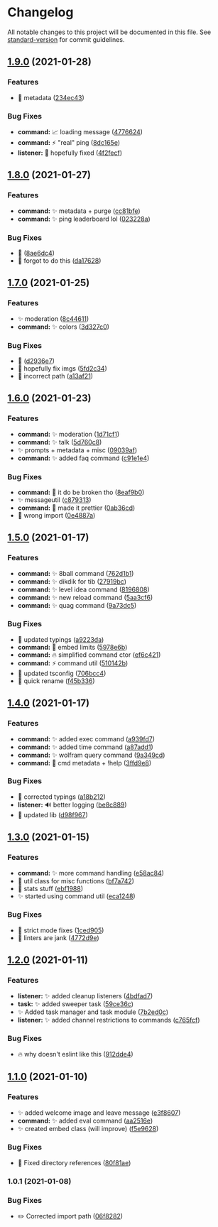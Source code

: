 # Changelog

All notable changes to this project will be documented in this file. See [standard-version](https://github.com/conventional-changelog/standard-version) for commit guidelines.

## [1.9.0](https://github.com/Lioness100/Jampbot-v2/compare/v1.8.0...v1.9.0) (2021-01-28)


### Features

* :art: metadata ([234ec43](https://github.com/Lioness100/Jampbot-v2/commit/234ec43fdb3c6b3cb7a8803a964afd7b2b8203c3))


### Bug Fixes

* **command:** :chart_with_upwards_trend: loading message ([4776624](https://github.com/Lioness100/Jampbot-v2/commit/47766246d36aa9813cb5d2c7b4432c65fa8bd116))
* **command:** :zap: "real" ping ([8dc165e](https://github.com/Lioness100/Jampbot-v2/commit/8dc165efb7844cc57873f1b176984ebc87290e64))
* **listener:** :bug: hopefully fixed ([4f2fecf](https://github.com/Lioness100/Jampbot-v2/commit/4f2fecf5814e4d3853c68301eaf01055bd4343ce))

## [1.8.0](https://github.com/Lioness100/Jampbot-v2/compare/v1.7.0...v1.8.0) (2021-01-27)


### Features

* **command:** :sparkles: metadata + purge ([cc81bfe](https://github.com/Lioness100/Jampbot-v2/commit/cc81bfe7cb0acf89460836cf20f1abb0027749ca))
* **command:** :sparkles: ping leaderboard lol ([023228a](https://github.com/Lioness100/Jampbot-v2/commit/023228a6b2b4aa07a8d0211b8fe70f752930416b))


### Bug Fixes

* :bug: ([8ae6dc4](https://github.com/Lioness100/Jampbot-v2/commit/8ae6dc4df984429a1ee814039db9c1fd0e479a9d))
* :bug: forgot to do this ([da17628](https://github.com/Lioness100/Jampbot-v2/commit/da17628622ebd7c2629dfdaf3062b2a877838aa2))

## [1.7.0](https://github.com/Lioness100/Jampbot-v2/compare/v1.6.0...v1.7.0) (2021-01-25)


### Features

* :sparkles: moderation ([8c44611](https://github.com/Lioness100/Jampbot-v2/commit/8c44611dfbe13868741842af42d74d86d8c6ace7))
* **command:** :sparkles: colors ([3d327c0](https://github.com/Lioness100/Jampbot-v2/commit/3d327c0e791ffd45d15a5f8618f875a6dcaea90a))


### Bug Fixes

* :bug: ([d2936e7](https://github.com/Lioness100/Jampbot-v2/commit/d2936e7c2dae23452a37812b497eb4715711a33d))
* :bug: hopefully fix imgs ([5fd2c34](https://github.com/Lioness100/Jampbot-v2/commit/5fd2c345e380085514cd6c1f015bdb55c9da508f))
* 📃 incorrect path ([a13af21](https://github.com/Lioness100/Jampbot-v2/commit/a13af21027becff2d68d25f7604b8690d2217185))

## [1.6.0](https://github.com/Lioness100/Jampbot-v2/compare/v1.5.0...v1.6.0) (2021-01-23)


### Features

* **command:** :sparkles: moderation ([1d71cf1](https://github.com/Lioness100/Jampbot-v2/commit/1d71cf190ee0bc57f678504833e0ae46d64eb04f))
* **command:** :sparkles: talk ([5d760c8](https://github.com/Lioness100/Jampbot-v2/commit/5d760c889b77765f06602b4208f5460391738923))
* :sparkles: prompts + metadata + misc ([09039af](https://github.com/Lioness100/Jampbot-v2/commit/09039af3d566af54a7a7d092657aeb17da92a956))
* **command:** :sparkles: added faq command ([c91e1e4](https://github.com/Lioness100/Jampbot-v2/commit/c91e1e490c1c89aea86b34b23d4f3e10936594ef))


### Bug Fixes

* **command:** :construction: it do be broken tho ([8eaf9b0](https://github.com/Lioness100/Jampbot-v2/commit/8eaf9b030f01dcb38dbbc4e623fa205c0aae357d))
* :sparkles: messageutil ([c879313](https://github.com/Lioness100/Jampbot-v2/commit/c87931355bc30c415a0b57f12d551f50540d3cbe))
* **command:** 💄 made it prettier ([0ab36cd](https://github.com/Lioness100/Jampbot-v2/commit/0ab36cd9f36d08ab66946ccdf2097558d0daff51))
* :pencil: wrong import ([0e4887a](https://github.com/Lioness100/Jampbot-v2/commit/0e4887ac33522554f8d50c1ab953a82b90156feb))

## [1.5.0](https://github.com/Lioness100/Jampbot-v2/compare/v1.4.0...v1.5.0) (2021-01-17)


### Features

* **command:** :sparkles: 8ball command ([762d1b1](https://github.com/Lioness100/Jampbot-v2/commit/762d1b16342b2b376f25feb2d3081ab1de9af6f3))
* **command:** :sparkles: dikdik for tib ([27919bc](https://github.com/Lioness100/Jampbot-v2/commit/27919bcca983879fcddf712c77867c065c0448e4))
* **command:** :sparkles: level idea command ([8196808](https://github.com/Lioness100/Jampbot-v2/commit/8196808f00661d8297cad81886c5f578aca90079))
* **command:** :sparkles: new reload command ([5aa3cf6](https://github.com/Lioness100/Jampbot-v2/commit/5aa3cf604fb757f5b48c0997b9c07e59c9b10652))
* **command:** :sparkles: quag command ([9a73dc5](https://github.com/Lioness100/Jampbot-v2/commit/9a73dc549aba202580c5a262711559aaa88e6d6d))


### Bug Fixes

* :memo: updated typings ([a9223da](https://github.com/Lioness100/Jampbot-v2/commit/a9223dad7e4b236822b912308edaeacdea715ca0))
* **command:** :bug: embed limits ([5978e6b](https://github.com/Lioness100/Jampbot-v2/commit/5978e6b58fd9d788537df285b49161629c5bf3b1))
* **command:** :fire: simplified command ctor ([ef6c421](https://github.com/Lioness100/Jampbot-v2/commit/ef6c42110c0c3302005c94b33a3464da9644a2c1))
* **command:** :zap: command util ([510142b](https://github.com/Lioness100/Jampbot-v2/commit/510142bc4afe643d5b45ea8e55f9a4fb6c20ee2b))
* :construction_worker: updated tsconfig ([706bcc4](https://github.com/Lioness100/Jampbot-v2/commit/706bcc40e78f45c367f3b6d0d76013c59e15c4e4))
* :hammer: quick rename ([f45b336](https://github.com/Lioness100/Jampbot-v2/commit/f45b336ee6d49f0c8f4597bf69de550c20dc7a13))

## [1.4.0](https://github.com/Lioness100/Jampbot-v2/compare/v1.3.0...v1.4.0) (2021-01-17)


### Features

* **command:** :sparkles: added exec command ([a939fd7](https://github.com/Lioness100/Jampbot-v2/commit/a939fd7e2980c30805a09a854c340bda6d0a60ee))
* **command:** :sparkles: added time command ([a87add1](https://github.com/Lioness100/Jampbot-v2/commit/a87add19f85c925f9f8fc99515c73c0596c2f4af))
* **command:** :sparkles: wolfram query command ([9a349cd](https://github.com/Lioness100/Jampbot-v2/commit/9a349cd128dfa3133756fa03a19905aa70f5347e))
* **command:** :truck: cmd metadata + !help ([3ffd9e8](https://github.com/Lioness100/Jampbot-v2/commit/3ffd9e8763362c8a8620357eed928996b48209ae))


### Bug Fixes

* :memo: corrected typings ([a18b212](https://github.com/Lioness100/Jampbot-v2/commit/a18b212098bacdfea1e929b2d3e59673793785c5))
* **listener:** :loud_sound: better logging ([be8c889](https://github.com/Lioness100/Jampbot-v2/commit/be8c889b6bad01a364868b1329315b077b0d3fe8))
* :wrench: updated lib ([d98f967](https://github.com/Lioness100/Jampbot-v2/commit/d98f96734665503a3749c76e028c3bcafa254d42))

## [1.3.0](https://github.com/Lioness100/Jampbot-v2/compare/v1.2.0...v1.3.0) (2021-01-15)


### Features

* **command:** :sparkles: more command handling ([e58ac84](https://github.com/Lioness100/Jampbot-v2/commit/e58ac847ee24ba9afa43c91ba039af3602568e64))
* :construction: util class for misc functions ([bf7a742](https://github.com/Lioness100/Jampbot-v2/commit/bf7a742d267894028921bf9b95c4123d9d507e32))
* :memo: stats stuff ([ebf1988](https://github.com/Lioness100/Jampbot-v2/commit/ebf19882b1c7e089df26296c66057489fc8c6437))
* :sparkles: started using command util ([eca1248](https://github.com/Lioness100/Jampbot-v2/commit/eca1248360beaa2d5004f7aaa576b7124720f778))


### Bug Fixes

* :art: strict mode fixes ([1ced905](https://github.com/Lioness100/Jampbot-v2/commit/1ced90580de8feb6962d0520c1e81e0fe399be0a))
* :rotating_light: linters are jank ([4772d9e](https://github.com/Lioness100/Jampbot-v2/commit/4772d9e1ca60e54a385c8d32d16f7b7e86e92e15))

## [1.2.0](https://github.com/Lioness100/Jampbot-v2/compare/v1.1.0...v1.2.0) (2021-01-11)


### Features

* **listener:** :sparkles: added cleanup listeners ([4bdfad7](https://github.com/Lioness100/Jampbot-v2/commit/4bdfad796d7f1d1cec29e5a871d205e04e3aad14))
* **task:** :sparkles: added sweeper task ([59ce36c](https://github.com/Lioness100/Jampbot-v2/commit/59ce36c456740e9188bbcf90709fed497054d379))
* :sparkles: Added task manager and task module ([7b2ed0c](https://github.com/Lioness100/Jampbot-v2/commit/7b2ed0cd0f49bf9b7880d2df95421a3bf701f31c))
* **listener:** :sparkles: added channel restrictions to commands ([c765fcf](https://github.com/Lioness100/Jampbot-v2/commit/c765fcfd47b872a8acb3a80ee959dcba22e900a7))


### Bug Fixes

* :fire: why doesn't eslint like this ([912dde4](https://github.com/Lioness100/Jampbot-v2/commit/912dde4c1feef5de0dc7f232cd2a265c04cdf164))

## [1.1.0](https://github.com/Lioness100/Jampbot-v2/compare/v1.0.1...v1.1.0) (2021-01-10)


### Features

* :sparkles: added welcome image and leave message ([e3f8607](https://github.com/Lioness100/Jampbot-v2/commit/e3f8607d8c73305c33e634a281d0fee47ee031d6))
* **command:** :sparkles: added eval command ([aa2516e](https://github.com/Lioness100/Jampbot-v2/commit/aa2516eba5793aaca75020e55a36a4be3792067e))
* :sparkles: created embed class (will improve) ([f5e9628](https://github.com/Lioness100/Jampbot-v2/commit/f5e9628614ad29db768679b6ba7a05e464faeac6))


### Bug Fixes

* :bug: Fixed directory references ([80f81ae](https://github.com/Lioness100/Jampbot-v2/commit/80f81aee3b01d31a8f53e5f633daff5c30176663))

### 1.0.1 (2021-01-08)

### Bug Fixes

- :pencil2: Corrected import path ([06f8282](https://github.com/Lioness100/Jampbot-v2/commit/06f8282b3fa24b8ee564ace2c922ac37c3bacffe))
